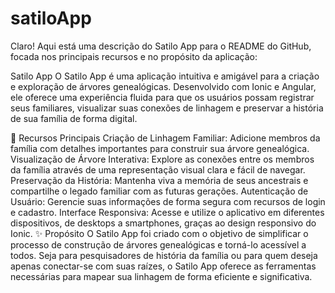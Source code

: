 # satiloApp
Claro! Aqui está uma descrição do Satilo App para o README do GitHub, focada nos principais recursos e no propósito da aplicação:

Satilo App
O Satilo App é uma aplicação intuitiva e amigável para a criação e exploração de árvores genealógicas. Desenvolvido com Ionic e Angular, ele oferece uma experiência fluida para que os usuários possam registrar seus familiares, visualizar suas conexões de linhagem e preservar a história de sua família de forma digital.

🌟 Recursos Principais
Criação de Linhagem Familiar: Adicione membros da família com detalhes importantes para construir sua árvore genealógica.
Visualização de Árvore Interativa: Explore as conexões entre os membros da família através de uma representação visual clara e fácil de navegar.
Preservação da História: Mantenha viva a memória de seus ancestrais e compartilhe o legado familiar com as futuras gerações.
Autenticação de Usuário: Gerencie suas informações de forma segura com recursos de login e cadastro.
Interface Responsiva: Acesse e utilize o aplicativo em diferentes dispositivos, de desktops a smartphones, graças ao design responsivo do Ionic.
✨ Propósito
O Satilo App foi criado com o objetivo de simplificar o processo de construção de árvores genealógicas e torná-lo acessível a todos. Seja para pesquisadores de história da família ou para quem deseja apenas conectar-se com suas raízes, o Satilo App oferece as ferramentas necessárias para mapear sua linhagem de forma eficiente e significativa.
